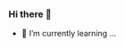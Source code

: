 ### Hi there 👋

<!-- - 🔭 I’m currently working on ... -->
- 🌱 I’m currently learning ...
<!-- - 👯 I’m looking to collaborate on ...
- 🤔 I’m looking for help with ...
- 💬 Ask me about ...
- 📫 How to reach me: ...
- 😄 Pronouns: ...
- ⚡ Fun fact: ... -->

